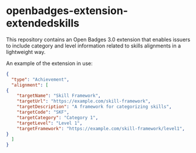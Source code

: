 # openbadges-extension-extendedskills

This repository contains an Open Badges 3.0 extension that enables issuers to include category and level information related to skills alignments in a lightweight way.

An example of the extension in use:
```json
{
  "type": "Achievement",
  "alignment": [
{  
    "targetName": "Skill Framework",
    "targetUrl": "https://example.com/skill-framework",
    "targetDescription": "A framework for categorizing skills",
    "targetCode": "SKF",
    "targetCategory": "Category 1",
    "targetLevel": "Level 1",
    "targetFramework": "https://example.com/skill-framework/level1",
}
  ]
}
```